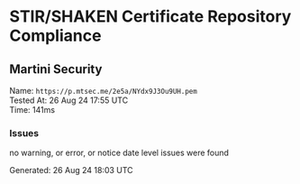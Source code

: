 # STIR/SHAKEN Certificate Repository Compliance

## Martini Security

Name: `https://p.mtsec.me/2e5a/NYdx9J3Ou9UH.pem`\
Tested At: 26 Aug 24 17:55 UTC\
Time: 141ms

### Issues

no warning, or error, or notice date level issues were found

Generated: 26 Aug 24 18:03 UTC